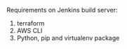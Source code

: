Requirements on Jenkins build server:

1. terraform
2. AWS CLI
3. Python, pip and virtualenv package
